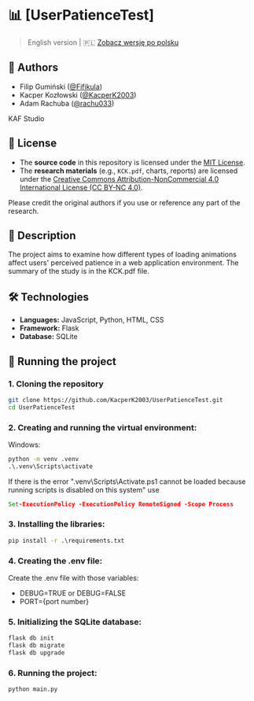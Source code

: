 # 📊 [UserPatienceTest]

> English version | 🇵🇱 [Zobacz wersję po polsku](README.pl.md)

## 👥 Authors
- Filip Gumiński ([@Fifikula](https://github.com/Fifikula))
- Kacper Kozłowski ([@KacperK2003](https://github.com/KacperK2003))
- Adam Rachuba ([@rachu033](https://github.com/rachu033))

KAF Studio

## 📄 License

- The **source code** in this repository is licensed under the [MIT License](LICENSE).
- The **research materials** (e.g., `KCK.pdf`, charts, reports) are licensed under the [Creative Commons Attribution-NonCommercial 4.0 International License (CC BY-NC 4.0)](https://creativecommons.org/licenses/by-nc/4.0/).

Please credit the original authors if you use or reference any part of the research.

## 🧪 Description
The project aims to examine how different types of loading animations affect users' perceived patience in a web application environment. The summary of the study is in the KCK.pdf file. 

## 🛠️ Technologies
- **Languages:** JavaScript, Python, HTML, CSS 
- **Framework:** Flask
- **Database:** SQLite

## 🚀 Running the project

### 1. Cloning the repository
```bash
git clone https://github.com/KacperK2003/UserPatienceTest.git
cd UserPatienceTest
```

### 2. Creating and running the virtual environment:
Windows:
```cmd
python -m venv .venv
.\.venv\Scripts\activate
```
If there is the error ".venv\Scripts\Activate.ps1 cannot be loaded because running scripts is disabled on this system" use 
```cmd
Set-ExecutionPolicy -ExecutionPolicy RemoteSigned -Scope Process
```

### 3. Installing the libraries:
```cmd
pip install -r .\requirements.txt
```


### 4. Creating the .env file:
Create the .env file with those variables:
- DEBUG=TRUE or DEBUG=FALSE
- PORT={port number}

### 5. Initializing the SQLite database:
```cmd
flask db init
flask db migrate
flask db upgrade
```


### 6. Running the project:
```cmd
python main.py
```
